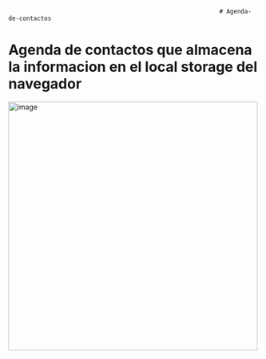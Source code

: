                                                                # Agenda-de-contactos
                                                               
<h1>Agenda de contactos que almacena la informacion en el local storage del navegador  </h1>

<img width="499" alt="image" src="https://user-images.githubusercontent.com/91689157/189419120-aedd69ab-b63c-4dd4-99fe-64669b72d136.png">
